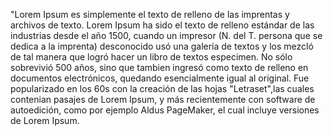"Lorem Ipsum es simplemente el texto de relleno de las imprentas y archivos de texto.
 Lorem Ipsum ha sido el texto de relleno estándar de las industrias desde el año 1500, cuando un impresor 
 (N. del T. persona que se dedica a la imprenta) desconocido
 usó una galería de textos y los mezcló de tal manera que logró hacer un libro de textos especimen.
 No sólo sobrevivió 500 años, sino que tambien ingresó como texto de relleno 
 en documentos electrónicos, quedando esencialmente igual al original. Fue popularizado en los 60s con la creación
de las hojas "Letraset",las cuales contenian pasajes
 de Lorem Ipsum, y más recientemente con software de autoedición, como por ejemplo Aldus PageMaker, el cual incluye versiones de Lorem Ipsum.